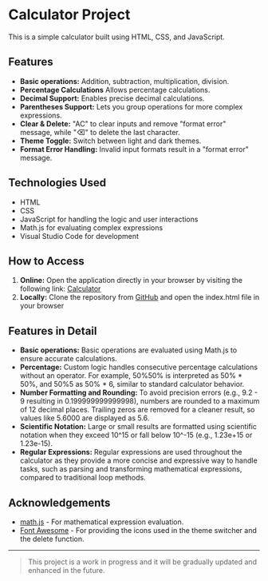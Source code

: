 # Calculator Project

This is a simple calculator built using HTML, CSS, and JavaScript.


## Features

- **Basic operations:** Addition, subtraction, multiplication, division.
- **Percentage Calculations** Allows percentage calculations.
- **Decimal Support:** Enables precise decimal calculations.
- **Parentheses Support:** Lets you group operations for more complex expressions.
- **Clear & Delete:** "AC" to clear inputs and remove "format error" message, while "⌫" to delete the last character.
- **Theme Toggle:** Switch between light and dark themes.
- **Format Error Handling:** Invalid input formats result in a "format error" message.


## Technologies Used

- HTML
- CSS
- JavaScript for handling the logic and user interactions
- Math.js for evaluating complex expressions
- Visual Studio Code for development


## How to Access

1. **Online:** Open the application directly in your browser by visiting the following link: [Calculator](https://hradiladam.github.io/calculator/)
2. **Locally:** Clone the repository from [GitHub](https://github.com/hradiladam/calculator.git) and open the index.html file in your browser


## Features in Detail

- **Basic operations:** Basic operations are evaluated using Math.js to ensure accurate calculations. 
- **Percentage:** Custom logic handles consecutive percentage calculations without an operator. For example, 50%50% is interpreted as 50% * 50%, and 50%5 as 50% * 6, similar to standard calculator behavior.
- **Number Formatting and Rounding:** To avoid precision errors (e.g., 9.2 - 9 resulting in 0.199999999999998), numbers are rounded to a maximum of 12 decimal places. Trailing zeros are removed for a cleaner result, so values like 5.6000 are displayed as 5.6. 
- **Scientific Notation:** Large or small results are formatted using scientific notation when they exceed 10^15 or fall below 10^-15 (e.g., 1.23e+15 or 1.23e-15).
- **Regular Expressions:** Regular expressions are used throughout the calculator as they provide a more concise and expressive way to handle tasks, such as parsing and transforming mathematical expressions, compared to traditional loop methods. 

## Acknowledgements

- [math.js](https://mathjs.org/) - For mathematical expression evaluation.
- [Font Awesome](https://fontawesome.com/) - For providing the icons used in the theme switcher and the delete function.

---

> This project is a work in progress and it will be gradually updated and enhanced in the future.
